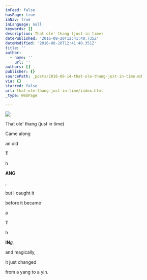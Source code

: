 ```yaml
---
inFeed: false
hasPage: true
inNav: true
inLanguage: null
keywords: []
description: That ole' thang (just in time)
datePublished: '2016-08-20T12:41:40.735Z'
dateModified: '2016-08-20T12:41:40.351Z'
title: ''
author:
  - name: ''
    url: ''
authors: []
publisher: {}
sourcePath: _posts/2016-06-14-that-ole-thang-just-in-time.md
via: {}
starred: false
url: that-ole-thang-just-in-time/index.html
_type: WebPage

---
```

![](https://the-grid-user-content.s3-us-west-2.amazonaws.com/5c19bde7-8f98-41d7-9351-f3955c924b0b.jpg)

That ole' thang (just in time)

Came along

an old 

**T**

h

**ANG**

, 

but I caught it

before it became

a 

**T**

h

**IN**_g,_

and magically,

it just changed

from a yang to a yin.